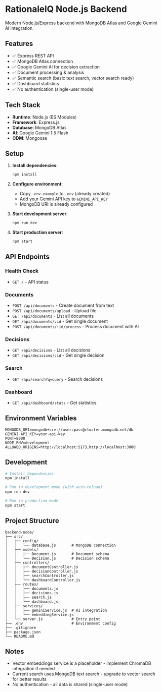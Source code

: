 # RationaleIQ Node.js Backend

Modern Node.js/Express backend with MongoDB Atlas and Google Gemini AI integration.

## Features

- ✅ Express REST API
- ✅ MongoDB Atlas connection
- ✅ Google Gemini AI for decision extraction
- ✅ Document processing & analysis
- ✅ Semantic search (basic text search, vector search ready)
- ✅ Dashboard statistics
- ✅ No authentication (single-user mode)

## Tech Stack

- **Runtime**: Node.js (ES Modules)
- **Framework**: Express.js
- **Database**: MongoDB Atlas
- **AI**: Google Gemini 1.5 Flash
- **ODM**: Mongoose

## Setup

1. **Install dependencies**:
   ```bash
   npm install
   ```

2. **Configure environment**:
   - Copy `.env.example` to `.env` (already created)
   - Add your Gemini API key to `GEMINI_API_KEY`
   - MongoDB URI is already configured

3. **Start development server**:
   ```bash
   npm run dev
   ```

4. **Start production server**:
   ```bash
   npm start
   ```

## API Endpoints

### Health Check
- `GET /` - API status

### Documents
- `POST /api/documents` - Create document from text
- `POST /api/documents/upload` - Upload file
- `GET /api/documents` - List all documents
- `GET /api/documents/:id` - Get single document
- `POST /api/documents/:id/process` - Process document with AI

### Decisions
- `GET /api/decisions` - List all decisions
- `GET /api/decisions/:id` - Get single decision

### Search
- `GET /api/search?q=query` - Search decisions

### Dashboard
- `GET /api/dashboard/stats` - Get statistics

## Environment Variables

```env
MONGODB_URI=mongodb+srv://user:pass@cluster.mongodb.net/db
GEMINI_API_KEY=your-api-key
PORT=8000
NODE_ENV=development
ALLOWED_ORIGINS=http://localhost:5173,http://localhost:3000
```

## Development

```bash
# Install dependencies
npm install

# Run in development mode (with auto-reload)
npm run dev

# Run in production mode
npm start
```

## Project Structure

```
backend-node/
├── src/
│   ├── config/
│   │   └── database.js       # MongoDB connection
│   ├── models/
│   │   ├── Document.js       # Document schema
│   │   └── Decision.js       # Decision schema
│   ├── controllers/
│   │   ├── documentController.js
│   │   ├── decisionController.js
│   │   ├── searchController.js
│   │   └── dashboardController.js
│   ├── routes/
│   │   ├── documents.js
│   │   ├── decisions.js
│   │   ├── search.js
│   │   └── dashboard.js
│   ├── services/
│   │   ├── geminiService.js  # AI integration
│   │   └── embeddingService.js
│   └── server.js             # Entry point
├── .env                      # Environment config
├── .gitignore
├── package.json
└── README.md
```

## Notes

- Vector embeddings service is a placeholder - implement ChromaDB integration if needed
- Current search uses MongoDB text search - upgrade to vector search for better results
- No authentication - all data is shared (single-user mode)
